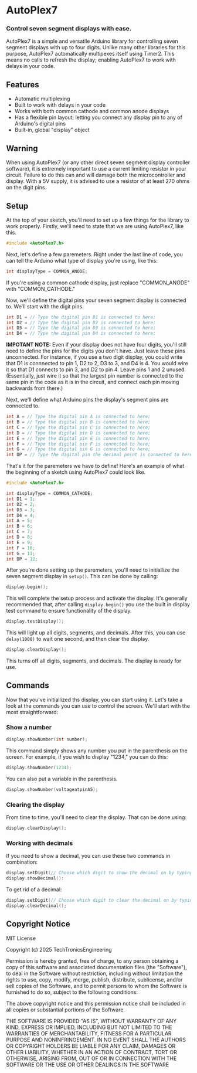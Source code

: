 # AutoPlex7
### Control seven segment displays with ease.

AutoPlex7 is a simple and versatile Arduino library for controlling seven segment displays with up to four digits. Unlike many other libraries for this purpose, AutoPlex7 automatically multipexes itself using Timer2. This means no calls to refresh the display; enabling AutoPlex7 to work with delays in your code.

## Features
- Automatic multiplexing
- Built to work with delays in your code
- Works with both common cathode and common anode displays
- Has a flexible pin layout; letting you connect any display pin to any of Arduino's digital pins
- Built-in, global "display" object

## Warning
When using AutoPlex7 (or any other direct seven segment display controller software), it is extremely important to use a current limiting resistor in your circuit. Failure to do this can and will damage both the microcontroller and display. With a 5V supply, it is advised to use a resistor of at least 270 ohms on the digit pins.

## Setup
At the top of your sketch, you'll need to set up a few things for the library to work properly. Firstly, we'll need to state that we are using AutoPlex7, like this.
```C++
#include <AutoPlex7.h>
```
Next, let's define a few paremeters. Right under the last line of code, you can tell the Arduino what type of display you're using, like this:
```C++
int displayType = COMMON_ANODE;
```
If you're using a common cathode display, just replace "COMMON_ANODE" with "COMMON_CATHODE."

Now, we'll define the digital pins your seven segment display is connected to. We'll start with the digit pins.
```C++
int D1 = // Type the digital pin D1 is connected to here;
int D2 = // Type the digital pin D2 is connected to here;
int D3 = // Type the digital pin D3 is connected to here;
int D4 = // Type the digital pin D4 is connected to here;
```
**IMPOTANT NOTE:** Even if your display does not have four digits, you'll still need to define the pins for the digits you don't have. Just leave these pins unconnected. For instance, if you use a two digit display, you could write that D1 is connnected to pin 1, D2 to 2, D3 to 3, and D4 is 4. You would wire it so that D1 connects to pin 3, and D2 to pin 4. Leave pins 1 and 2 unused.
(Essentially, just wire it so that the largest pin number is connected to the same pin in the code as it is in the circuit, and connect each pin moving backwards from there.)

Next, we'll define what Arduino pins the display's segment pins are connected to.
```C++
int A = // Type the digital pin A is connected to here;
int B = // Type the digital pin B is connected to here;
int C = // Type the digital pin C is connected to here;
int D = // Type the digital pin D is connected to here;
int E = // Type the digital pin E is connected to here;
int F = // Type the digital pin F is connected to here;
int G = // Type the digital pin G is connected to here;
int DP = // Type the digital pin the decimal point is connected to here;
```
That's it for the paremeters we have to define! Here's an example of what the beginning of a sketch using AutoPlex7 could look like.
```C++
#include <AutoPlex7.h>

int displayType = COMMON_CATHODE;
int D1 = 1;
int D2 = 2;
int D3 = 3;
int D4 = 4;
int A = 5;
int B = 6;
int C = 7;
int D = 8;
int E = 9;
int F = 10;
int G = 11;
int DP = 12;
```

After you're done setting up the paremeters, you'll need to initiallize the seven segment display in ```setup()```. This can be done by calling:
```C++
display.begin();
```
This will complete the setup process and activate the display.
It's generally recommended that, after calling ```display.begin()``` you use the built in display test command to ensure functionality of the display.
```C++
display.testDisplay();
```
This will light up all digits, segments, and decimals.
After this, you can use ```delay(1000)``` to wait one second, and then clear the display.
```C++
display.clearDisplay();
```
This turns off all digits, segments, and decimals. The display is ready for use.

## Commands
Now that you've initiallized ths display, you can start using it. Let's take a look at the commands you can use to control the screen. We'll start with the most straightforward:

### Show a number
```C++
display.showNumber(int number);
```
This command simply shows any number you put in the parenthesis on the screen. For example, if you wish to display "1234," you can do this:
```C++
display.showNumber(1234);
```
You can also put a variable in the parenthesis.
```C++
display.showNumber(voltageatpinA5);
```

### Clearing the display
From time to time, you'll need to clear the display. That can be done using:
```C++
display.clearDisplay();
```

### Working with decimals
If you need to show a decimal, you can use these two commands in combination:
```C++
display.setDigit(// Choose which digit to show the decimal on by typing it's number);
display.showDecimal():
```
To get rid of a decimal:
```C++
display.setDigit(// Choose which digit to clear the decimal on by typing it's number);
display.clearDecimal();
```

## Copyright Notice
MIT License

Copyright (c) 2025 TechTronicsEngineering

Permission is hereby granted, free of charge, to any person obtaining a copy
of this software and associated documentation files (the "Software"), to deal
in the Software without restriction, including without limitation the rights
to use, copy, modify, merge, publish, distribute, sublicense, and/or sell
copies of the Software, and to permit persons to whom the Software is
furnished to do so, subject to the following conditions:

The above copyright notice and this permission notice shall be included in all
copies or substantial portions of the Software.

THE SOFTWARE IS PROVIDED "AS IS", WITHOUT WARRANTY OF ANY KIND, EXPRESS OR
IMPLIED, INCLUDING BUT NOT LIMITED TO THE WARRANTIES OF MERCHANTABILITY,
FITNESS FOR A PARTICULAR PURPOSE AND NONINFRINGEMENT. IN NO EVENT SHALL THE
AUTHORS OR COPYRIGHT HOLDERS BE LIABLE FOR ANY CLAIM, DAMAGES OR OTHER
LIABILITY, WHETHER IN AN ACTION OF CONTRACT, TORT OR OTHERWISE, ARISING FROM,
OUT OF OR IN CONNECTION WITH THE SOFTWARE OR THE USE OR OTHER DEALINGS IN THE
SOFTWARE
